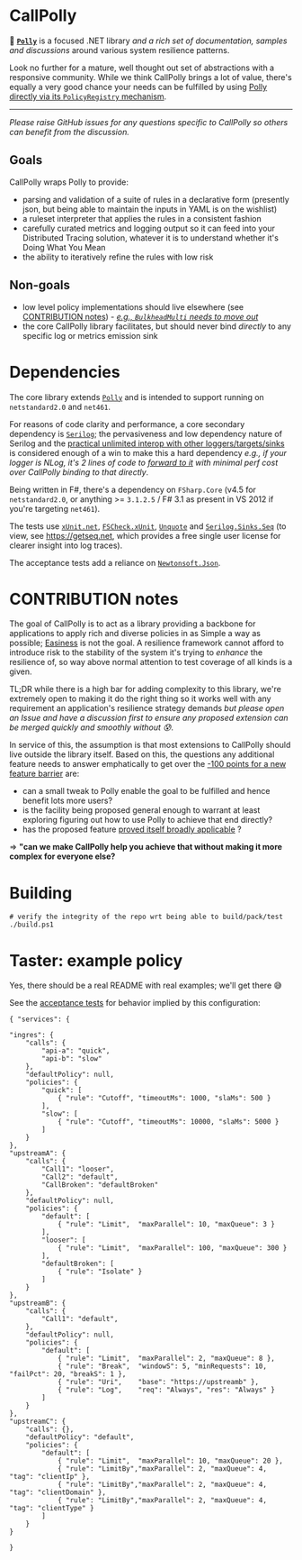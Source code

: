 # CallPolly

:raised_hands: [**`Polly`**](https://github.com/App-vNext/Polly) is a focused .NET library _and a rich set of documentation, samples and discussions_ around various system resilience patterns.

Look no further for a mature, well thought out set of abstractions with a responsive community. While we think CallPolly brings a lot of value, there's equally a very good chance your needs can be fulfilled by using [Polly directly via its `PolicyRegistry` mechanism](https://github.com/App-vNext/Polly/wiki/PolicyRegistry).

----

_Please raise GitHub issues for any questions specific to CallPolly so others can benefit from the discussion._

## Goals

CallPolly wraps Polly to provide:
- parsing and validation of a suite of rules in a declarative form (presently json, but being able to maintain the inputs in YAML is on the wishlist)
- a ruleset interpreter that applies the rules in a consistent fashion
- carefully curated metrics and logging output so it can feed into your Distributed Tracing solution, whatever it is to understand whether it's Doing What You Mean
- the ability to iteratively refine the rules with low risk

## Non-goals

- low level policy implementations should live elsewhere (see [CONTRIBUTION notes](#contribution-notes)) - _[e.g., `BulkheadMulti` needs to move out](https://github.com/App-vNext/Polly/issues/507)_
- the core CallPolly library facilitates, but should never bind _directly_ to any specific log or metrics emission sink

# Dependencies

The core library extends [`Polly`](https://github.com/App-vNext/Polly) and is intended to support running on `netstandard2.0` and `net461`.

For reasons of code clarity and performance, a core secondary dependency is [`Serilog`](https://github.com/serilog/serilog); the pervasiveness and low dependency nature of Serilog and the [practical unlimited interop with other loggers/targets/sinks](https://github.com/serilog/serilog/wiki/Provided-Sinks) is considered enough of a win to make this a hard dependency _e.g., if your logger is NLog, it's 2 lines of code to [forward to it](https://www.nuget.org/packages/serilog.sinks.nlog) with minimal perf cost over CallPolly binding to that directly_.

Being written in F#, there's a dependency on `FSharp.Core` (v4.5 for `netstandard2.0`, or anything >= `3.1.2.5` / F# 3.1 as present in VS 2012 if you're targeting `net461`).

The tests use [`xUnit.net`](https://github.com/xunit/xunit), [`FSCheck.xUnit`](https://github.com/fscheck/FsCheck), [`Unquote`](https://github.com/SwensenSoftware/unquote) and [`Serilog.Sinks.Seq`](https://github.com/serilog/serilog-sinks-seq) (to view, see https://getseq.net, which provides a free single user license for clearer insight into log traces).

The acceptance tests add a reliance on [`Newtonsoft.Json`](https://github.com/JamesNK/Newtonsoft.Json).

# CONTRIBUTION notes

The goal of CallPolly is to act as a library providing a backbone for applications to apply rich and diverse policies in as Simple a way as possible; [Easiness](https://www.infoq.com/presentations/Simple-Made-Easy) is not the goal. A resilience framework cannot afford to introduce risk to the stability of the system it's trying to _enhance_ the resilience of, so way above normal attention to test coverage of all kinds is a given.

TL;DR while there is a high bar for adding complexity to this library, we're extremely open to making it do the right thing so it works well with any requirement an application's resilience strategy demands _but please open an Issue and have a discussion first to ensure any proposed extension can be merged quickly and smoothly without 😰_.

In service of this, the assumption is that most extensions to CallPolly should live outside the library itself. Based on this, the questions any additional feature needs to answer emphatically to get over the [-100 points for a new feature barrier](https://technet.microsoft.com/en-us/library/dn167709.aspx?f=255&MSPPError=-2147217396) are:
- can a small tweak to Polly enable the goal to be fulfilled and hence benefit lots more users?
- is the facility being proposed general enough to warrant at least exploring figuring out how to use Polly to achieve that end directly?
- has the proposed feature [proved itself broadly applicable](https://en.wikipedia.org/wiki/Rule_of_three_(computer_programming)) ?

=> **"can we make CallPolly help you achieve that without making it more complex for everyone else?**

# Building
 ```
# verify the integrity of the repo wrt being able to build/pack/test
./build.ps1
```

# Taster: example policy

Yes, there should be a real README with real examples; we'll get there :sweat_smile:

See the [acceptance tests](https://github.com/jet/CallPolly/blob/master/tests/CallPolly.Acceptance/Scenarios.fs) for behavior implied by this configuration:
```
{ "services": {

"ingres": {
    "calls": {
        "api-a": "quick",
        "api-b": "slow"
    },
    "defaultPolicy": null,
    "policies": {
        "quick": [
            { "rule": "Cutoff", "timeoutMs": 1000, "slaMs": 500 }
        ],
        "slow": [
            { "rule": "Cutoff", "timeoutMs": 10000, "slaMs": 5000 }
        ]
    }
},
"upstreamA": {
    "calls": {
        "Call1": "looser",
        "Call2": "default",
        "CallBroken": "defaultBroken"
    },
    "defaultPolicy": null,
    "policies": {
        "default": [
            { "rule": "Limit",  "maxParallel": 10, "maxQueue": 3 }
        ],
        "looser": [
            { "rule": "Limit",  "maxParallel": 100, "maxQueue": 300 }
        ],
        "defaultBroken": [
            { "rule": "Isolate" }
        ]
    }
},
"upstreamB": {
    "calls": {
        "Call1": "default",
    },
    "defaultPolicy": null,
    "policies": {
        "default": [
            { "rule": "Limit",  "maxParallel": 2, "maxQueue": 8 },
            { "rule": "Break",  "windowS": 5, "minRequests": 10, "failPct": 20, "breakS": 1 },
            { "rule": "Uri",    "base": "https://upstreamb" },
            { "rule": "Log",    "req": "Always", "res": "Always" }
        ]
    }
},
"upstreamC": {
    "calls": {},
    "defaultPolicy": "default",
    "policies": {
        "default": [
            { "rule": "Limit",  "maxParallel": 10, "maxQueue": 20 },
            { "rule": "LimitBy","maxParallel": 2, "maxQueue": 4, "tag": "clientIp" },
            { "rule": "LimitBy","maxParallel": 2, "maxQueue": 4, "tag": "clientDomain" },
            { "rule": "LimitBy","maxParallel": 2, "maxQueue": 4, "tag": "clientType" }
        ]
    }
}

} 
```

